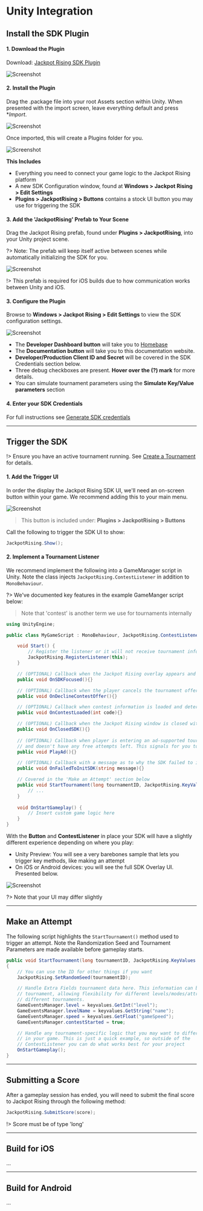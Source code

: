 # Unity Integration

## Install the SDK Plugin

#### 1. Download the Plugin

Download: [Jackpot Rising SDK Plugin](https://sdk.jackpotrising.com/JackpotRising-3.5.0-Release.unitypackage)

![Screenshot](media/plugin/001.png)

#### 2. Install the Plugin

Drag the .package file into your root Assets section within Unity. When presented with the import screen, leave everything default and press **Import*.

![Screenshot](media/plugin/003.png)

Once imported, this will create a Plugins folder for you.

![Screenshot](media/plugin/002.png)

**This Includes**

- Everything you need to connect your game logic to the Jackpot Rising platform
- A new SDK Configuration window, found at **Windows > Jackpot Rising > Edit Settings**
- **Plugins > JackpotRising > Buttons** contains a stock UI button you may use for triggering the SDK

#### 3. Add the 'JackpotRising' Prefab to Your Scene

Drag the Jackpot Rising prefab, found under **Plugins > JackpotRising**, into your Unity project scene.

?> Note: The prefab will keep itself active between scenes while automatically initializing the SDK for you.

![Screenshot](media/plugin/004.png)

!> This prefab is required for iOS builds due to how communication works between Unity and iOS.

#### 3. Configure the Plugin

Browse to **Windows > Jackpot Rising > Edit Settings** to view the SDK configuration settings.

![Screenshot](media/plugin/005.png)

- The **Developer Dashboard button** will take you to [Homebase](https://homebase.jackpotrising.com 'target:_blank')
- The **Documentation button** will take you to this documentation website.
- **Developer/Production Client ID and Secret** will be covered in the SDK Credentials section below.
- Three debug checkboxes are present. **Hover over the (?) mark** for more details.
- You can simulate tournament parameters using the **Simulate Key/Value parameters** section  

#### 4. Enter your SDK Credentials

For full instructions see [Generate SDK credentials](homebase/integration?id=generate-sdk-credentials)

---

## Trigger the SDK

!> Ensure you have an active tournament running. See [Create a Tournament](homebase/integration?id=create-a-tournament) for details.

#### 1. Add the Trigger UI

In order the display the Jackpot Rising SDK UI, we'll need an on-screen button within your game. We recommend adding this to your main menu.

![Screenshot](media/trigger/001.png)

> This button is included under: **Plugins > JackpotRising > Buttons**

Call the following to trigger the SDK UI to show:

```csharp
JackpotRising.Show();
```

#### 2. Implement a Tournament Listener

We recommend implement the following into a GameManager script in Unity. Note the class injects `JackpotRising.ContestListener` in addition to `MonoBehaviour`.

?> We've documented key features in the example GameManger script below:

> Note that 'contest' is another term we use for tournaments internally

```csharp
using UnityEngine;

public class MyGameScript : MonoBehaviour, JackpotRising.ContestListener {

    void Start() {
        // Register the listener or it will not receive tournament info!
        JackpotRising.RegisterListener(this);
    }

    // (OPTIONAL) Callback when the Jackpot Rising overlay appears and takes control over the application, pausing the main Unity thread while active.
    public void OnSDKFocused(){}

    // (OPTIONAL) Callback when the player cancels the tournament offer shown from calling JackpotRising.Show();
    public void OnDeclineContestOffer(){}

    // (OPTIONAL) Callback when contest information is loaded and determines what the state of the tournament is. See JackpotRising.CONTEST_STATUS_ constants for the states and values.
    public void OnContestLoaded(int code){}

    // (OPTIONAL) Callback when the Jackpot Rising window is closed with the X button or tournament offer is declined. Unity resumes control of the application when this happens.
    public void OnClosedSDK(){}
  
    // (OPTIONAL) Callback when player is entering an ad-supported tournament (configured on the Developer Dashboard for your tournament)
    // and doesn't have any free attempts left. This signals for you to start an ad, and after it finishes respond with JackpotRising.SubmitAdSuccess(bool) with the state of true or false depending on if the ad was successfully played and rewarded the player with attempts. 
    public void PlayAd(){}

    // (OPTIONAL) Callback with a message as to why the SDK failed to initialize
    public void OnFailedToInitSDK(string message){}

    // Covered in the 'Make an Attempt' section below
    public void StartTournament(long tournamentID, JackpotRising.KeyValues keyvalues) {
        // ...
    }
   
    void OnStartGameplay() {
        // Insert custom game logic here
    }
}
```

With the **Button** and **ContestListener** in place your SDK will have a slightly different experience depending on where you play:

* Unity Preview: You will see a very barebones sample that lets you trigger key methods, like making an attempt
* On iOS or Android devices: you will see the full SDK Overlay UI. Presented below.

![Screenshot](media/trigger/002.png)

?> Note that your UI may differ slightly

---

## Make an Attempt

The following script highlights the `StartTournament()` method used to trigger an attempt. Note the Randomization Seed and Tournament Parameters are made available before gameplay starts.

```csharp
public void StartTournament(long tournamentID, JackpotRising.KeyValues keyvalues)
{
    // You can use the ID for other things if you want
    JackpotRising.SetRandomSeed(tournamentID);

    // Handle Extra Fields tournament data here. This information can be unique for each
    // tournament, allowing flexibility for different levels/modes/attributes between
    // different tournaments.
    GameEventsManager.level = keyvalues.GetInt("level");
    GameEventsManager.levelName = keyvalues.GetString("name");
    GameEventsManager.speed = keyvalues.GetFloat("gameSpeed");
    GameEventsManager.contestStarted = true;

    // Handle any tournament-specific logic that you may want to differ for tournaments
    // in your game. This is just a quick example, so outside of the
    // ContestListener you can do what works best for your project
    OnStartGameplay();
}
```

---

## Submitting a Score

After a gameplay session has ended, you will need to submit the final score to Jackpot Rising through the following method:

```csharp
JackpotRising.SubmitScore(score);
```

!> Score must be of type 'long'

---

## Build for iOS

...

---

## Build for Android

...
